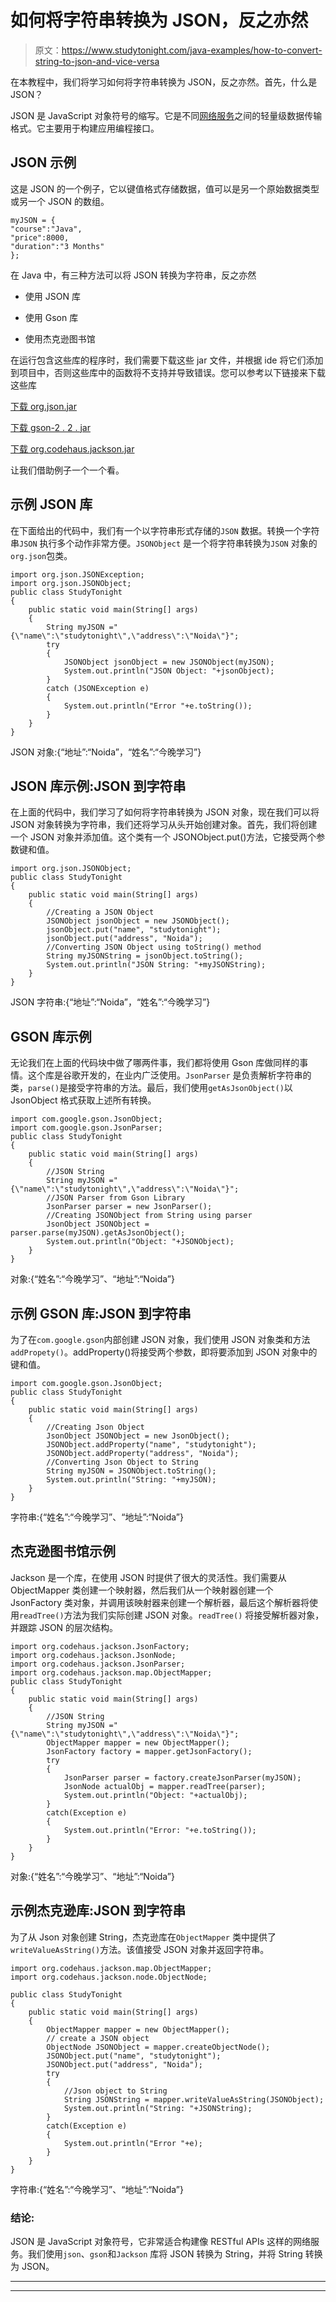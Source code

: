 # 如何将字符串转换为 JSON，反之亦然

> 原文：<https://www.studytonight.com/java-examples/how-to-convert-string-to-json-and-vice-versa>

在本教程中，我们将学习如何将字符串转换为 JSON，反之亦然。首先，什么是 JSON？

JSON 是 JavaScript 对象符号的缩写。它是不同[网络服务](https://www.studytonight.com/rest-web-service/types-of-webservices)之间的轻量级数据传输格式。它主要用于构建应用编程接口。

## JSON 示例

这是 JSON 的一个例子，它以键值格式存储数据，值可以是另一个原始数据类型或另一个 JSON 的数组。

```
myJSON = {
"course":"Java",
"price":8000,
"duration":"3 Months"
};
```

在 Java 中，有三种方法可以将 JSON 转换为字符串，反之亦然

*   使用 JSON 库

*   使用 Gson 库

*   使用杰克逊图书馆

在运行包含这些库的程序时，我们需要下载这些 jar 文件，并根据 ide 将它们添加到项目中，否则这些库中的函数将不支持并导致错误。您可以参考以下链接来下载这些库

[下载 org.json.jar](https://mvnrepository.com/artifact/org.json/json/20201115)

[下载 gson-2 . 2 . jar](https://mvnrepository.com/artifact/com.google.code.gson/gson/2.8.6)

[下载 org.codehaus.jackson.jar](https://mvnrepository.com/artifact/org.codehaus.jackson/jackson-core-asl/1.9.13)

让我们借助例子一个一个看。

## 示例 JSON 库

在下面给出的代码中，我们有一个以字符串形式存储的`JSON` 数据。转换一个字符串`JSON` 执行多个动作非常方便。`JSONObject` 是一个将字符串转换为`JSON` 对象的`org.json`包类。

```
import org.json.JSONException;
import org.json.JSONObject;
public class StudyTonight 
{
	public static void main(String[] args)
	{
		String myJSON ="{\"name\":\"studytonight\",\"address\":\"Noida\"}";  
		try
		{
			JSONObject jsonObject = new JSONObject(myJSON);
			System.out.println("JSON Object: "+jsonObject);
		}
		catch (JSONException e)
		{
			System.out.println("Error "+e.toString());
		} 
	}
}
```

JSON 对象:{“地址”:“Noida”，“姓名”:“今晚学习”}

## JSON 库示例:JSON 到字符串

在上面的代码中，我们学习了如何将字符串转换为 JSON 对象，现在我们可以将 JSON 对象转换为字符串，我们还将学习从头开始创建对象。首先，我们将创建一个 JSON 对象并添加值。这个类有一个 JSONObject.put()方法，它接受两个参数键和值。

```
import org.json.JSONObject;
public class StudyTonight 
{
	public static void main(String[] args)
	{
		//Creating a JSON Object
		JSONObject jsonObject = new JSONObject();
		jsonObject.put("name", "studytonight");
		jsonObject.put("address", "Noida");
		//Converting JSON Object using toString() method
		String myJSONString = jsonObject.toString();
		System.out.println("JSON String: "+myJSONString);
	}
}
```

JSON 字符串:{“地址”:“Noida”，“姓名”:“今晚学习”}

## GSON 库示例

无论我们在上面的代码块中做了哪两件事，我们都将使用 Gson 库做同样的事情。这个库是谷歌开发的，在业内广泛使用。`JsonParser` 是负责解析字符串的类，`parse()`是接受字符串的方法。最后，我们使用`getAsJsonObject()`以 JsonObject 格式获取上述所有转换。

```
import com.google.gson.JsonObject;
import com.google.gson.JsonParser;
public class StudyTonight 
{
	public static void main(String[] args)
	{
		//JSON String
		String myJSON ="{\"name\":\"studytonight\",\"address\":\"Noida\"}";  
		//JSON Parser from Gson Library
		JsonParser parser = new JsonParser();
		//Creating JSONObject from String using parser
		JsonObject JSONObject = parser.parse(myJSON).getAsJsonObject();
		System.out.println("Object: "+JSONObject);
	}
}
```

对象:{“姓名”:“今晚学习”、“地址”:“Noida”}

## 示例 GSON 库:JSON 到字符串

为了在`com.google.gson`内部创建 JSON 对象，我们使用 JSON 对象类和方法`addPropety()`。addProperty()将接受两个参数，即将要添加到 JSON 对象中的键和值。

```
import com.google.gson.JsonObject;
public class StudyTonight 
{
	public static void main(String[] args)
	{
		//Creating Json Object
		JsonObject JSONObject = new JsonObject();
		JSONObject.addProperty("name", "studytonight");
		JSONObject.addProperty("address", "Noida");		
		//Converting Json Object to String
		String myJSON = JSONObject.toString();		
		System.out.println("String: "+myJSON);
	}
}
```

字符串:{“姓名”:“今晚学习”、“地址”:“Noida”}

## 杰克逊图书馆示例

Jackson 是一个库，在使用 JSON 时提供了很大的灵活性。我们需要从 ObjectMapper 类创建一个映射器，然后我们从一个映射器创建一个 JsonFactory 类对象，并调用该映射器来创建一个解析器，最后这个解析器将使用`readTree()`方法为我们实际创建 JSON 对象。`readTree()` 将接受解析器对象，并跟踪 JSON 的层次结构。

```
import org.codehaus.jackson.JsonFactory;
import org.codehaus.jackson.JsonNode;
import org.codehaus.jackson.JsonParser;
import org.codehaus.jackson.map.ObjectMapper;
public class StudyTonight 
{
	public static void main(String[] args)
	{
		//JSON String
		String myJSON ="{\"name\":\"studytonight\",\"address\":\"Noida\"}";  
		ObjectMapper mapper = new ObjectMapper();
		JsonFactory factory = mapper.getJsonFactory();
		try
		{
			JsonParser parser = factory.createJsonParser(myJSON);	    
			JsonNode actualObj = mapper.readTree(parser);	   
			System.out.println("Object: "+actualObj); 
		}
		catch(Exception e)
		{
			System.out.println("Error: "+e.toString()); 
		}
	}
}
```

对象:{“姓名”:“今晚学习”、“地址”:“Noida”}

## 示例杰克逊库:JSON 到字符串

为了从 Json 对象创建 String，杰克逊库在`ObjectMapper` 类中提供了`writeValueAsString()`方法。该值接受 JSON 对象并返回字符串。

```
import org.codehaus.jackson.map.ObjectMapper;
import org.codehaus.jackson.node.ObjectNode;

public class StudyTonight 
{
	public static void main(String[] args)
	{
		ObjectMapper mapper = new ObjectMapper();
		// create a JSON object
		ObjectNode JSONObject = mapper.createObjectNode();
		JSONObject.put("name", "studytonight");
		JSONObject.put("address", "Noida");
		try
		{
			//Json object to String
			String JSONString = mapper.writeValueAsString(JSONObject);
			System.out.println("String: "+JSONString);
		}
		catch(Exception e)
		{
			System.out.println("Error "+e);
		}
	}
}
```

字符串:{“姓名”:“今晚学习”、“地址”:“Noida”}

### 结论:

JSON 是 JavaScript 对象符号，它非常适合构建像 RESTful APIs 这样的网络服务。我们使用`json`、`gson`和`Jackson` 库将 JSON 转换为 String，并将 String 转换为 JSON。

* * *

* * *